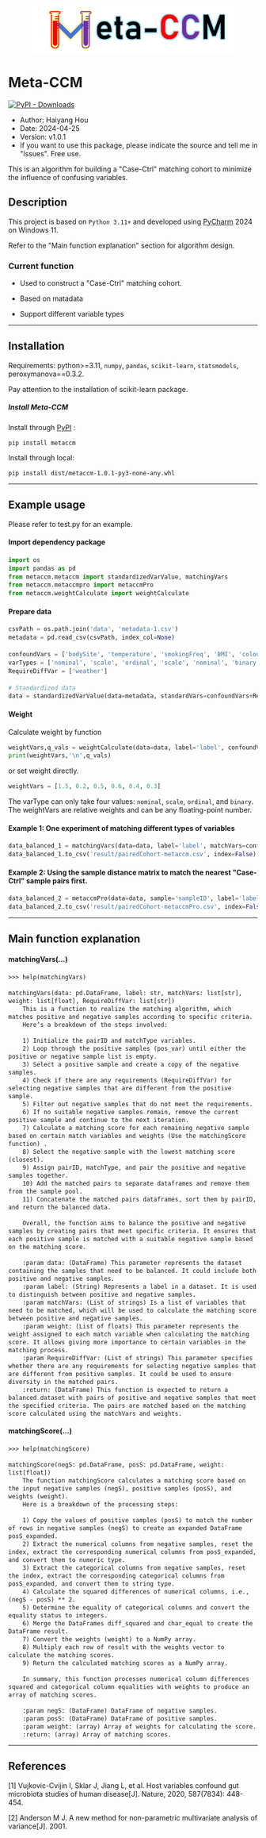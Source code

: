 
<div align=center><img width="410.5" height="94" src="docs/logo.png"/></div>


# Meta-CCM

[![PyPI - Downloads](https://img.shields.io/badge/metaccm-Pypi-brightgreen)](https://pypi.org/project/metaccm/) 

- Author: Haiyang Hou
- Date: 2024-04-25
- Version: v1.0.1
- If you want to use this package, please indicate the source and tell me in "lssues". Free use.

This is an algorithm for building a "Case-Ctrl" matching cohort to minimize the influence of confusing variables.


## Description

This project is based on `Python 3.11+` and developed using [PyCharm](https://www.jetbrains.com/pycharm/) 2024 on Windows 11.

Refer to the "Main function explanation" section for algorithm design.

### Current function

* Used to construct a "Case-Ctrl" matching cohort.

* Based on matadata

* Support different variable types


-------------

## Installation
Requirements: python>=3.11, `numpy`, `pandas`, `scikit-learn`, `statsmodels`, peroxymanova==0.3.2.

Pay attention to the installation of scikit-learn package.

##### Install Meta-CCM

Install through [PyPI](https://pypi.org/project/metaccm/) :
```commandline
pip install metaccm
```
Install through local:
```commandline
pip install dist/metaccm-1.0.1-py3-none-any.whl
```

-------------

## Example usage

Please refer to test.py for an example.

#### Import dependency package
```python
import os
import pandas as pd
from metaccm.metaccm import standardizedVarValue, matchingVars
from metaccm.metaccmpro import metaccmPro
from metaccm.weightCalculate import weightCalculate
```
#### Prepare data
```python
csvPath = os.path.join('data', 'metadata-1.csv')
metadata = pd.read_csv(csvPath, index_col=None)

confoundVars = ['bodySite', 'temperature', 'smokingFreq', 'BMI', 'colour', 'gender']
varTypes = ['nominal', 'scale', 'ordinal', 'scale', 'nominal', 'binary']
RequireDiffVar = ['weather']

# Standardized data
data = standardizedVarValue(data=metadata, standardVars=confoundVars+RequireDiffVar, varType=varTypes+['nominal'])
```
#### Weight
Calculate weight by function
```python
weightVars,q_vals = weightCalculate(data=data, label='label', confoundVars=confoundVars, varType=varTypes)
print(weightVars,'\n',q_vals)
```
or set weight directly.
```python
weightVars = [1.5, 0.2, 0.5, 0.6, 0.4, 0.3]
```

The varType can only take four values: `nominal`, `scale`, `ordinal`, and `binary`.
The weightVars are relative weights and can be any floating-point number.

#### Example 1: One experiment of matching different types of variables
```python
data_balanced_1 = matchingVars(data=data, label='label', matchVars=confoundVars, weight=weightVars, RequireDiffVar=RequireDiffVar).iloc[:40]
data_balanced_1.to_csv('result/pairedCohort-metaccm.csv', index=False)
```

#### Example 2: Using the sample distance matrix to match the nearest "Case-Ctrl" sample pairs first.
```python
data_balanced_2 = metaccmPro(data=data, sample='sampleID', label='label', matchVars=confoundVars, weight=weightVars).iloc[:40]
data_balanced_2.to_csv('result/pairedCohort-metaccmPro.csv', index=False)
```

-------------

## Main function explanation

#### matchingVars(...)
```text
>>> help(matchingVars)

matchingVars(data: pd.DataFrame, label: str, matchVars: list[str], weight: list[float], RequireDiffVar: list[str])
    This is a function to realize the matching algorithm, which matches positive and negative samples according to specific criteria.
    Here’s a breakdown of the steps involved:
    
    1) Initialize the pairID and matchType variables.
    2) Loop through the positive samples (pos_var) until either the positive or negative sample list is empty.
    3) Select a positive sample and create a copy of the negative samples.
    4) Check if there are any requirements (RequireDiffVar) for selecting negative samples that are different from the positive sample.
    5) Filter out negative samples that do not meet the requirements.
    6) If no suitable negative samples remain, remove the current positive sample and continue to the next iteration.
    7) Calculate a matching score for each remaining negative sample based on certain match variables and weights (Use the matchingScore function) .
    8) Select the negative sample with the lowest matching score (closest).
    9) Assign pairID, matchType, and pair the positive and negative samples together.
    10) Add the matched pairs to separate dataframes and remove them from the sample pool.
    11) Concatenate the matched pairs dataframes, sort them by pairID, and return the balanced data.
    
    Overall, the function aims to balance the positive and negative samples by creating pairs that meet specific criteria. It ensures that each positive sample is matched with a suitable negative sample based on the matching score.
    
    :param data: (DataFrame) This parameter represents the dataset containing the samples that need to be balanced. It could include both positive and negative samples.
    :param label: (String) Represents a label in a dataset. It is used to distinguish between positive and negative samples.
    :param matchVars: (List of strings) Is a list of variables that need to be matched, which will be used to calculate the matching score between positive and negative samples.
    :param weight: (List of floats) This parameter represents the weight assigned to each match variable when calculating the matching score. It allows giving more importance to certain variables in the matching process.
    :param RequireDiffVar: (List of strings) This parameter specifies whether there are any requirements for selecting negative samples that are different from positive samples. It could be used to ensure diversity in the matched pairs.
    :return: (DataFrame) This function is expected to return a balanced dataset with pairs of positive and negative samples that meet the specified criteria. The pairs are matched based on the matching score calculated using the matchVars and weights.

```


#### matchingScore(...)
```text
>>> help(matchingScore)

matchingScore(negS: pd.DataFrame, posS: pd.DataFrame, weight: list[float])
    The function matchingScore calculates a matching score based on the input negative samples (negS), positive samples (posS), and weights (weight).
    Here is a breakdown of the processing steps:
    
    1) Copy the values of positive samples (posS) to match the number of rows in negative samples (negS) to create an expanded DataFrame posS_expanded.
    2) Extract the numerical columns from negative samples, reset the index, extract the corresponding numerical columns from posS_expanded, and convert them to numeric type.
    3) Extract the categorical columns from negative samples, reset the index, extract the corresponding categorical columns from posS_expanded, and convert them to string type.
    4) Calculate the squared differences of numerical columns, i.e., (negS - posS) ** 2.
    5) Determine the equality of categorical columns and convert the equality status to integers.
    6) Merge the DataFrames diff_squared and char_equal to create the DataFrame result.
    7) Convert the weights (weight) to a NumPy array.
    8) Multiply each row of result with the weights vector to calculate the matching scores.
    9) Return the calculated matching scores as a NumPy array.
    
    In summary, this function processes numerical column differences squared and categorical column equalities with weights to produce an array of matching scores.
    
    :param negS: (DataFrame) DataFrame of negative samples.
    :param posS: (DataFrame) DataFrame of positive samples.
    :param weight: (array) Array of weights for calculating the score.
    :return: (array) Array of matching scores.
```

-------------

## References
[1] Vujkovic-Cvijin I, Sklar J, Jiang L, et al. Host variables confound gut microbiota studies of human disease[J]. Nature, 2020, 587(7834): 448-454.

[2] Anderson M J. A new method for non-parametric multivariate analysis of variance[J]. 2001.



